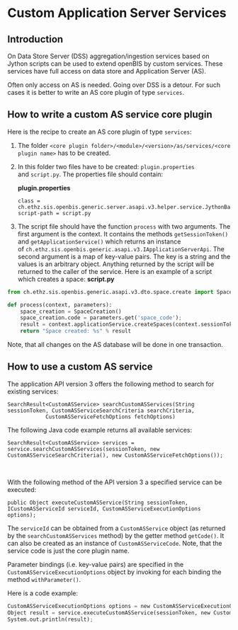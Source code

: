 Custom Application Server Services
==================================

## Introduction

On Data Store Server (DSS) aggregation/ingestion services based on Jython scripts can be used to extend openBIS by custom services. These services have full access on data store and Application Server (AS).

Often only access on AS is needed. Going over DSS is a detour. For such cases it is better to write an AS core plugin of type `services`.

## How to write a custom AS service core plugin

Here is the recipe to create an AS core plugin of type `services`:

1. The folder `<core plugin folder>/<module>/<version>/as/services/<core plugin name>` has to be created.

2. In this folder two files have to be created: `plugin.properties` and `script.py`. The properties file should contain:

    **plugin.properties**

    ```
    class = ch.ethz.sis.openbis.generic.server.asapi.v3.helper.service.JythonBasedCustomASServiceExecutor
    script-path = script.py
    ```

3. The script file should have the function `process` with two arguments. The first argument is the context. It contains the methods `getSessionToken()` and `getApplicationService()` which returns an instance of `ch.ethz.sis.openbis.generic.asapi.v3.IApplicationServerApi`. The second argument is a map of key-value pairs. The key is a string and the values is an arbitrary object. Anything returned by the script will be returned to the caller of the service. Here is an example of a script which creates a space:
**script.py**
```py
from ch.ethz.sis.openbis.generic.asapi.v3.dto.space.create import SpaceCreation

def process(context, parameters):
    space_creation = SpaceCreation()
    space_creation.code = parameters.get('space_code');
    result = context.applicationService.createSpaces(context.sessionToken, [space_creation]);
    return "Space created: %s" % result
```
Note, that all changes on the AS database will be done in one transaction.

## How to use a custom AS service

The application API version 3 offers the following method to search for
existing services:

    SearchResult<CustomASService> searchCustomASServices(String sessionToken, CustomASServiceSearchCriteria searchCriteria,
                CustomASServiceFetchOptions fetchOptions)

The following Java code example returns all available services:

    SearchResult<CustomASService> services = service.searchCustomASServices(sessionToken, new CustomASServiceSearchCriteria(), new CustomASServiceFetchOptions());

 

With the following method of the API version 3 a specified service can
be executed:

    public Object executeCustomASService(String sessionToken, ICustomASServiceId serviceId, CustomASServiceExecutionOptions options);

The `serviceId` can be obtained from a `CustomASService` object (as
returned by the `searchCustomASServices` method) by the getter method
`getCode()`. It can also be created as an instance of
`CustomASServiceCode`. Note, that the service code is just the core
plugin name.

Parameter bindings (i.e. key-value pairs) are specified in the
`CustomASServiceExecutionOptions` object by invoking for each binding
the method `withParameter()`.

Here is a code example:

```py
CustomASServiceExecutionOptions options = new CustomASServiceExecutionOptions().withParameter("space_code", "my-space");
Object result = service.executeCustomASService(sessionToken, new CustomASServiceCode("space-creator"), options);
System.out.println(result);
```
 

